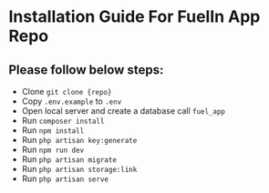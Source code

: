 # Installation Guide For FuelIn App Repo

## Please follow below steps:
- Clone `git clone {repo}`
- Copy `.env.example` to `.env`
- Open local server and create a database call `fuel_app`
- Run `composer install`
- Run `npm install` 
- Run `php artisan key:generate`
- Run `npm run dev` 
- Run `php artisan migrate`
- Run `php artisan storage:link` 
- Run `php artisan serve` 
